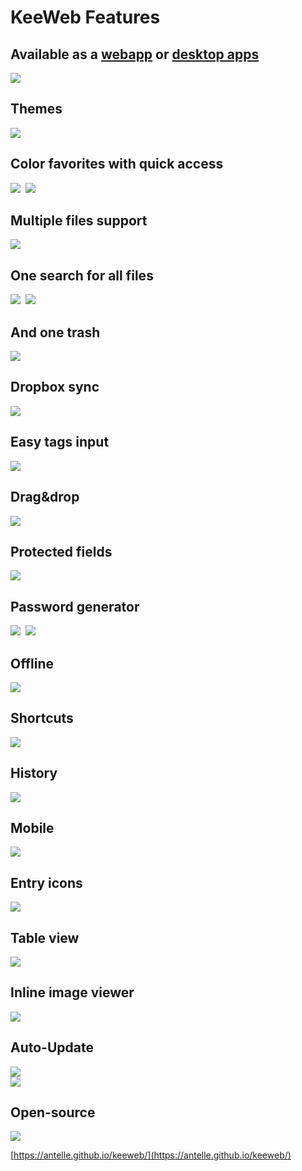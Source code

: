 # KeeWeb Features
## Available as a [webapp](https://antelle.github.io/keeweb/) or [desktop apps](https://github.com/antelle/keeweb/releases/latest)
![ ](https://habrastorage.org/files/a95/8ae/a5c/a958aea5c66d41a685ff283bfb453c39.png)
## Themes
![ ](https://habrastorage.org/files/b6e/ea1/425/b6eea14254c94449be2b3f335bd7ea63.png)
## Color favorites with quick access
![ ](https://habrastorage.org/files/dfd/619/89d/dfd61989d83542caba59f42d7e19714d.png)&nbsp;
![ ](https://habrastorage.org/files/074/f95/5ed/074f955edb334740900383dedc0c64b2.png)
## Multiple files support
![ ](https://habrastorage.org/files/16b/e21/5de/16be215de3314340a7c873e34f2e4adc.png)
## One search for all files
![ ](https://habrastorage.org/files/d9e/685/cd4/d9e685cd4177469da6123e60d7490486.png)&nbsp;
![ ](https://habrastorage.org/files/8fe/c69/7d3/8fec697d3392429a9e8d60f5b795abe5.png)
## And one trash
![ ](https://habrastorage.org/files/a3b/0c1/ca3/a3b0c1ca3d104b21af6372f915b318ef.png)
## Dropbox sync
![ ](https://habrastorage.org/files/8db/1d4/11c/8db1d411ca404fada936b470cfb9ca20.png)
## Easy tags input
![ ](https://habrastorage.org/files/4ba/000/bba/4ba000bbaba842b296749a6872b9e0aa.png)
## Drag&amp;drop
![ ](https://habrastorage.org/files/4c5/37a/e5f/4c537ae5f5404b64ad2c3110f7badc0b.png)
## Protected fields
![ ](https://habrastorage.org/files/40a/77b/fd2/40a77bfd2b66437fb8cf7ca007f7b45b.png)
## Password generator
![ ](https://habrastorage.org/files/69b/cbd/343/69bcbd3432ca456396c6d2a1ebc760df.png)&nbsp;
![ ](https://habrastorage.org/files/5bd/9f1/26f/5bd9f126f6d4496083258fc31d04db19.png)
## Offline
![ ](https://habrastorage.org/files/cd1/b17/78d/cd1b1778d5be47acb4b8731b25f40194.png)
## Shortcuts
![ ](https://habrastorage.org/files/f2c/115/19f/f2c11519f4e447a3bc18b03ec0437e34.png)
## History
![ ](https://habrastorage.org/files/980/92f/214/98092f2148754d91ac7711e57bc71747.png)
## Mobile
![ ](https://habrastorage.org/files/1f2/91b/b75/1f291bb75ffd4d35838be7f2d3f41345.png)
## Entry icons
![ ](https://habrastorage.org/files/947/c3a/fbf/947c3afbf18e4cec870d54e4e6f9f218.png)
## Table view
![ ](https://habrastorage.org/files/908/9cf/ea8/9089cfea84c744beac7fcaa48b3b1709.png)
## Inline image viewer
![ ](https://habrastorage.org/files/f80/e43/45d/f80e4345df354b4aa4ec67c29efb5153.png)
## Auto-Update
![ ](https://habrastorage.org/files/714/4c1/02f/7144c102fe9344b4957385c51af82f76.png)  
![ ](https://habrastorage.org/files/a0f/d33/55f/a0fd3355ffd2419b8878e7dd6a22eb4b.png)
## Open-source
![ ](https://habrastorage.org/files/0dc/19f/38d/0dc19f38dcac4415a831cd0fec4ceef7.png)  
  
[https://antelle.github.io/keeweb/](https://antelle.github.io/keeweb/)
